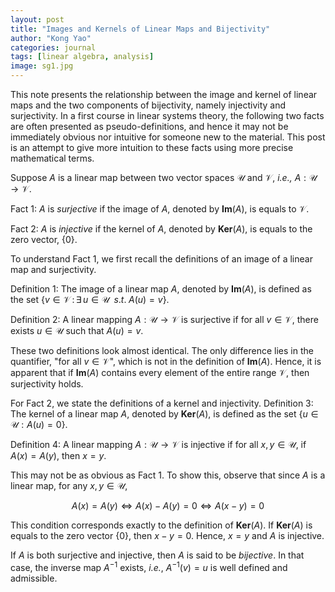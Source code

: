 ```yaml
---
layout: post
title: "Images and Kernels of Linear Maps and Bijectivity"
author: "Kong Yao"
categories: journal
tags: [linear algebra, analysis]
image: sg1.jpg
---
```

This note presents the relationship between the image and kernel of linear maps and the two components of bijectivity, namely injectivity and surjectivity. In a first course in linear systems theory, the following two facts are often presented as pseudo-definitions, and hence it may not be immediately obvious nor intuitive for someone new to the material. This post is an attempt to give more intuition to these facts using more precise mathematical terms.

Suppose $A$ is a linear map between two vector spaces $\mathcal{U}$ and $\mathcal{V}$, $\textit{i.e.,}$ $A: \mathcal{U} \to \mathcal{V}$. 

Fact 1: $A$ is $\textit{surjective}$ if the image of $A$, denoted by $\textbf{Im}(A)$, is equals to $\mathcal{V}$. 

Fact 2: $A$ is $\textit{injective}$ if the kernel of $A$, denoted by $\textbf{Ker}(A)$, is equals to the zero vector, \{$0$\}. 

To understand Fact 1, we first recall the definitions of an image of a linear map and surjectivity.

Definition 1: The image of a linear map $A$, denoted by $\textbf{Im}(A)$, is defined as the set \{$v \in \mathcal{V} \,:\, \exists\, u \in \mathcal{U} \;\;s.t.\; A(u) = v$\}.  

Definition 2: A linear mapping $A : \mathcal{U} \to \mathcal{V}$ is surjective if for all $v \in \mathcal{V}$, there exists $u \in \mathcal{U}$ such that $A(u) = v$.

These two definitions look almost identical. The only difference lies in the quantifier, "for all $v \in \mathcal{V}$", which is not in the definition of $\textbf{Im}(A)$. Hence, it is apparent that if $\textbf{Im}(A)$ contains every element of the entire range $\mathcal{V}$, then surjectivity holds. 

For Fact 2, we state the definitions of a kernel and injectivity.
Definition 3: The kernel of a linear map $A$, denoted by $\textbf{Ker}(A)$, is defined as the set \{$u \in \mathcal{U}: A(u) = 0$\}.

Definition 4: A linear mapping $A : \mathcal{U} \to \mathcal{V}$ is injective if for all $x,y \in \mathcal{U}$, if $A(x) = A(y)$, then $x=y$.

This may not be as obvious as Fact 1. To show this, observe that since $A$ is a linear map, for any $x,y \in \mathcal{U}$,

$$A(x) = A(y) \Leftrightarrow A(x) - A(y) = 0 \Leftrightarrow A(x-y) = 0$$

This condition corresponds exactly to the definition of $\textbf{Ker}(A)$. If $\textbf{Ker}(A)$ is equals to the zero vector \{$0$\}, then $x-y = 0$. Hence, $x = y$ and $A$ is injective.

If $A$ is both surjective and injective, then $A$ is said to be $\textit{bijective}$. In that case, the inverse map $A^{-1}$ exists, $\textit{i.e.}$, $A^{-1}(v) = u$ is well defined and admissible. 